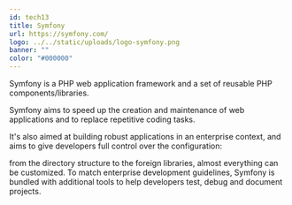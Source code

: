 ```yaml
---
id: tech13
title: Symfony
url: https://symfony.com/
logo: ../../static/uploads/logo-symfony.png
banner: ""
color: "#000000"
---
```

Symfony is a PHP web application framework and a set of reusable PHP components/libraries.

Symfony aims to speed up the creation and maintenance of web applications and to replace repetitive coding tasks.

It's also aimed at building robust applications in an enterprise context, and aims to give developers full control over the configuration:

from the directory structure to the foreign libraries, almost everything can be customized. To match enterprise development guidelines,
Symfony is bundled with additional tools to help developers test, debug and document projects.